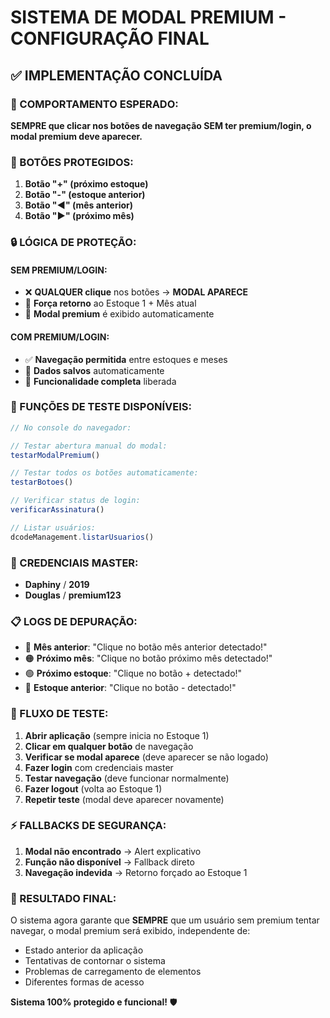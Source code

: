 # SISTEMA DE MODAL PREMIUM - CONFIGURAÇÃO FINAL

## ✅ IMPLEMENTAÇÃO CONCLUÍDA

### 🎯 COMPORTAMENTO ESPERADO:
**SEMPRE que clicar nos botões de navegação SEM ter premium/login, o modal premium deve aparecer.**

### 🔘 BOTÕES PROTEGIDOS:
1. **Botão "+" (próximo estoque)**
2. **Botão "-" (estoque anterior)**  
3. **Botão "◀" (mês anterior)**
4. **Botão "▶" (próximo mês)**

### 🔒 LÓGICA DE PROTEÇÃO:

#### SEM PREMIUM/LOGIN:
- ❌ **QUALQUER clique** nos botões → **MODAL APARECE**
- 🔄 **Força retorno** ao Estoque 1 + Mês atual
- 📱 **Modal premium** é exibido automaticamente

#### COM PREMIUM/LOGIN:
- ✅ **Navegação permitida** entre estoques e meses
- 💾 **Dados salvos** automaticamente
- 🎯 **Funcionalidade completa** liberada

### 🧪 FUNÇÕES DE TESTE DISPONÍVEIS:

```javascript
// No console do navegador:

// Testar abertura manual do modal:
testarModalPremium()

// Testar todos os botões automaticamente:
testarBotoes()

// Verificar status de login:
verificarAssinatura()

// Listar usuários:
dcodeManagement.listarUsuarios()
```

### 🔑 CREDENCIAIS MASTER:
- **Daphiny** / **2019**
- **Douglas** / **premium123**

### 📋 LOGS DE DEPURAÇÃO:
- 🔴 **Mês anterior**: "Clique no botão mês anterior detectado!"
- 🟠 **Próximo mês**: "Clique no botão próximo mês detectado!"
- 🟢 **Próximo estoque**: "Clique no botão + detectado!"
- 🔵 **Estoque anterior**: "Clique no botão - detectado!"

### 🚀 FLUXO DE TESTE:

1. **Abrir aplicação** (sempre inicia no Estoque 1)
2. **Clicar em qualquer botão** de navegação
3. **Verificar se modal aparece** (deve aparecer se não logado)
4. **Fazer login** com credenciais master
5. **Testar navegação** (deve funcionar normalmente)
6. **Fazer logout** (volta ao Estoque 1)
7. **Repetir teste** (modal deve aparecer novamente)

### ⚡ FALLBACKS DE SEGURANÇA:

1. **Modal não encontrado** → Alert explicativo
2. **Função não disponível** → Fallback direto
3. **Navegação indevida** → Retorno forçado ao Estoque 1

### 🎉 RESULTADO FINAL:

O sistema agora garante que **SEMPRE** que um usuário sem premium tentar navegar, o modal premium será exibido, independente de:
- Estado anterior da aplicação
- Tentativas de contornar o sistema
- Problemas de carregamento de elementos
- Diferentes formas de acesso

**Sistema 100% protegido e funcional!** 🛡️
